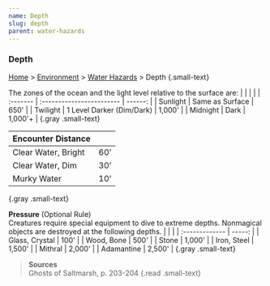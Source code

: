```yaml
---
name: Depth
slug: depth
parent: water-hazards
---
```

### Depth
[Home](dm-operations-center) > [Environment](environment) > [Water Hazards](water-hazards) > Depth {.small-text}

The zones of the ocean and the light level relative to the surface are:
|          |                           |         |
| :------- | :------------------------ | ------: |
| Sunlight | Same as Surface           |    650' |
| Twilight | 1 Level Darker (Dim/Dark) |  1,000' |
| Midnight | Dark                      | 1,000'+ |
{.gray .small-text}

| Encounter Distance |     |
| :--------------------- | --: |
| Clear Water, Bright    | 60' |
| Clear Water, Dim       | 30' |
| Murky Water            | 10' |
{.gray .small-text}

**Pressure** (Optional Rule)<br/>
Creatures require special equipment to dive to extreme depths. Nonmagical objects are destroyed at the following depths.
|                |        |
| :------------- | -----: |
| Glass, Crystal |   100' |
| Wood, Bone     |   500' |
| Stone          | 1,000' |
| Iron, Steel    | 1,500' |
| Mithral        | 2,000' |
| Adamantine     | 2,500' |
{.gray .small-text}

> **Sources** <br/>
> Ghosts of Saltmarsh, p. 203-204
{.read .small-text}
